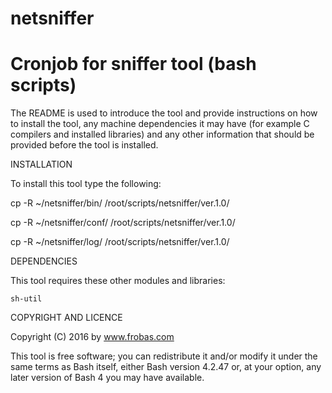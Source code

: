 # netsniffer
Cronjob for sniffer tool (bash scripts)
================================================================================

The README is used to introduce the tool and provide instructions on
how to install the tool, any machine dependencies it may have (for
example C compilers and installed libraries) and any other information
that should be provided before the tool is installed.

INSTALLATION

To install this tool type the following:

   cp -R ~/netsniffer/bin/   /root/scripts/netsniffer/ver.1.0/

   cp -R ~/netsniffer/conf/  /root/scripts/netsniffer/ver.1.0/

   cp -R ~/netsniffer/log/   /root/scripts/netsniffer/ver.1.0/


DEPENDENCIES

This tool requires these other modules and libraries:

  	sh-util

COPYRIGHT AND LICENCE

Copyright (C) 2016 by www.frobas.com

This tool is free software; you can redistribute it and/or modify
it under the same terms as Bash itself, either Bash version 4.2.47 or,
at your option, any later version of Bash 4 you may have available.
